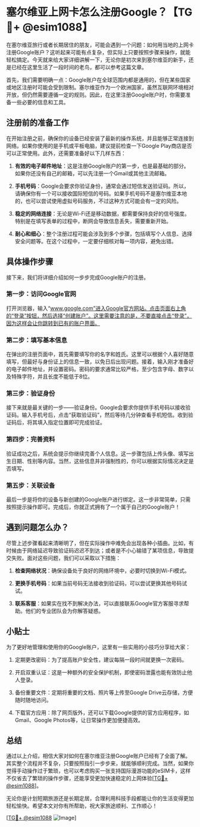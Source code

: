# 塞尔维亚上网卡怎么注册Google？【TG💪+ @esim1088】

在塞尔维亚旅行或者长期居住的朋友，可能会遇到一个问题：如何用当地的上网卡注册Google账户？这听起来可能有点复杂，但实际上只要按照步骤来操作，就能轻松搞定。今天就来给大家详细讲解一下，无论你是初次来到塞尔维亚的新手，还是已经在这里生活了一段时间的老鸟，都可以参考这篇文章。

首先，我们需要明确一点：Google账户在全球范围内都是通用的，但在某些国家或地区注册时可能会受到限制。塞尔维亚作为一个欧洲国家，虽然互联网环境相对开放，但仍然需要遵循一定的规则。因此，在这里注册Google账户时，你需要准备一些必要的信息和工具。

## 注册前的准备工作

在开始注册之前，确保你的设备已经安装了最新的操作系统，并且能够正常连接到网络。如果你使用的是手机或平板电脑，建议提前检查一下Google Play商店是否可以正常使用。此外，还需要准备好以下几样东西：

1. **有效的电子邮件地址**：这是注册Google账户的第一步，也是最基础的部分。如果你还没有自己的邮箱，可以先注册一个Gmail或其他主流邮箱。
   
2. **手机号码**：Google会要求你验证身份，通常会通过短信发送验证码。所以，请确保你有一个可以接收国际短信的号码。如果手机号码不是塞尔维亚本地的，也可以尝试使用虚拟号码服务，不过这种方式可能会有一定的风险。

3. **稳定的网络连接**：无论是Wi-Fi还是移动数据，都需要保持良好的信号强度。特别是在填写表单的过程中，断网会导致信息丢失，需要重新开始。

4. **耐心和细心**：整个注册过程可能会涉及到多个步骤，包括填写个人信息、选择安全问题等。在这个过程中，一定要仔细核对每一项内容，避免出错。

## 具体操作步骤

接下来，我们将详细介绍如何一步步完成Google账户的注册。

### 第一步：访问Google官网

打开浏览器，输入“www.google.com”进入Google官方网站。点击页面右上角的“登录”按钮，然后选择“创建账户”。这里需要注意的是，不要直接点击“登录”，因为这样会让你跳转到已有的账户界面。

### 第二步：填写基本信息

在弹出的注册页面中，首先需要填写你的名字和姓氏。这里可以根据个人喜好随意填写，但最好与身份证上的信息一致，以免日后出现问题。接着，输入刚才准备好的电子邮件地址，并设置密码。密码的要求通常比较严格，至少包含字母、数字以及特殊字符，并且长度不能低于8位。

### 第三步：验证身份

接下来就是最关键的一步——验证身份。Google会要求你提供手机号码以接收验证码。输入手机号后，点击“获取验证码”，然后等待几分钟查看手机短信。收到验证码后，将其填入指定位置即可完成验证。

### 第四步：完善资料

验证成功之后，系统会提示你继续完善个人信息。这一步骤包括上传头像、填写出生日期、性别等内容。当然，这些信息并非强制性的，你可以根据实际情况决定是否填写。

### 第五步：关联设备

最后一步是将你的设备与新创建的Google账户进行绑定。这一步非常简单，只需按照提示操作即可。完成后，你就正式拥有了一个属于自己的Google账户！

## 遇到问题怎么办？

尽管上述步骤看起来清晰明了，但在实际操作中难免会出现各种小插曲。比如，有时候由于网络延迟导致验证码迟迟不到达；或者是不小心输错了某项信息，导致提交失败。面对这些问题，我们可以采取以下措施：

1. **检查网络状况**：确保设备处于良好的网络环境中，必要时切换到Wi-Fi模式。

2. **更换手机号码**：如果当前号码无法接收到验证码，可以尝试更换其他号码试试。

3. **联系客服**：如果实在找不到解决办法，可以直接联系Google官方客服寻求帮助。他们的专业团队会为你解答疑惑。

## 小贴士

为了更好地管理和使用你的Google账户，这里有一些实用的小技巧分享给大家：

1. 定期更改密码：为了提高账户安全性，建议每隔一段时间就更换一次密码。

2. 开启双重认证：这是一种额外的安全保护机制，即使密码泄露也能有效防止他人登录。

3. 备份重要文件：定期将重要的文档、照片等上传至Google Drive云存储，方便随时随地访问。

4. 下载官方应用：除了网页版外，还可以下载Google提供的官方应用程序，如Gmail、Google Photos等，让日常操作更加便捷高效。

## 总结

通过以上介绍，相信大家对如何在塞尔维亚注册Google账户已经有了全面了解。其实整个流程并不复杂，只要按照指引一步步来，就能够顺利完成。当然，如果你觉得手动操作过于繁琐，也可以考虑购买一张支持国际漫游功能的eSIM卡，这样不仅省去了繁琐的操作步骤，还能享受更加快速稳定的上网体验[[TG💪+ @esim1088](https://t.me/s/esim1088)]。

无论你是计划短期旅游还是长期定居，合理利用科技手段都能让你的生活变得更加轻松愉快。希望本文对你有所帮助，祝大家旅途顺利、工作顺心！

[[TG💪+ @esim1088](https://t.me/s/esim1088) ![Image](https://i.postimg.cc/4NQfJmqS/Snipaste-2025-05-13-00-14-12.png)]